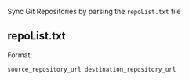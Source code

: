 Sync Git Repositories by parsing the `repoList.txt` file


## repoList.txt

Format:
```
source_repository_url destination_repository_url
```
